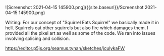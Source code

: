 ![Screenshot 2021-04-15 145900.png]({{site.baseurl}}/Screenshot 2021-04-15 145900.png)


Writing: For our concept of "Squirrel Eats Squirrel" we basically made it in hell. Squirrels eat other squirrels but also fire which damages them. I provided all the pixel art as well as some of the code. We ran into issues involving splicing and collision. 

https://editor.p5js.org/seamus.tynan/sketches/jcuIykaFW

